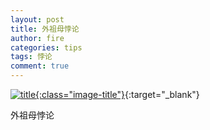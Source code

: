 ```yaml
---
layout: post
title: 外祖母悖论
author: fire
categories: tips 
tags: 悖论
comment: true
---
```


[![title](//image.sideproject.cn/titlex/title_018.jpg){:class="image-title"}](//image.sideproject.cn/titlex/title_018.jpg){:target="_blank"}

外祖母悖论
